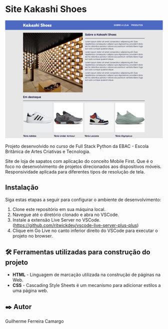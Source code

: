 # Site Kakashi Shoes

<img src="./assets/images/kakashi.png">

Projeto desenvolvido no curso de Full Stack Python da EBAC - Escola Britânica de Artes Criativas e Tecnologia.

Site de loja de sapatos com aplicação do conceito Mobile First. Que é o foco no desenvolvimento de projetos
direcionados aos dispositivos móveis. Responsividade aplicada para diferentes tipos de resolução de tela.

## Instalação

Siga estas etapas a seguir para configurar o ambiente de desenvolvimento:

1. Clone este repositório em sua máquina local.
2. Navegue até o diretório clonado e abra no VSCode.
3. Instale a extensão Live Server no VSCode. (https://github.com/ritwickdey/vscode-live-server-plus-plus)
4. Clique em Go Live no canto inferior direito do VSCode para executar o projeto no browser.

## 🛠️ Ferramentas utilizadas para construção do projeto

* **HTML** - Linguagem de marcação utilizada na construção de páginas na Web.
* **CSS** - Cascading Style Sheets é um mecanismo para adicionar estilos a uma página web.

## ✒️ Autor

Guilherme Ferreira Camargo
